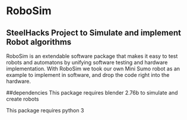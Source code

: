 # RoboSim

## SteelHacks Project to Simulate and implement Robot algorithms
RoboSim is an extendable software package that makes it easy to test robots and automatons by unifying software testing and hardware implementation. With RoboSim we took our own Mini Sumo robot as an example to implement in software, and drop the code right into the hardware.

##dependencies
This package requires blender 2.76b to simulate and create robots

This package requires python 3
